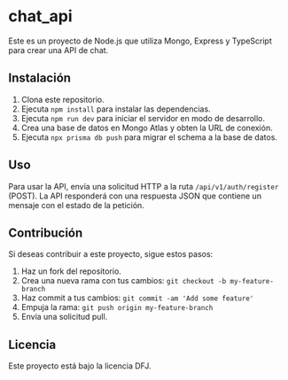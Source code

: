 # chat_api

Este es un proyecto de Node.js que utiliza Mongo, Express y TypeScript para crear una API de chat.

## Instalación

1. Clona este repositorio.
2. Ejecuta `npm install` para instalar las dependencias.
3. Ejecuta `npm run dev` para iniciar el servidor en modo de desarrollo.
4. Crea una base de datos en Mongo Atlas y obten la URL de conexión.
5. Ejecuta `npx prisma db push` para migrar el schema a la base de datos.

## Uso

Para usar la API, envía una solicitud HTTP a la ruta `/api/v1/auth/register` (POST). La API responderá con una respuesta JSON que contiene un mensaje con el estado de la petición.

## Contribución

Si deseas contribuir a este proyecto, sigue estos pasos:

1. Haz un fork del repositorio.
2. Crea una nueva rama con tus cambios: `git checkout -b my-feature-branch`
3. Haz commit a tus cambios: `git commit -am 'Add some feature'`
4. Empuja la rama: `git push origin my-feature-branch`
5. Envía una solicitud pull.

## Licencia

Este proyecto está bajo la licencia DFJ.
